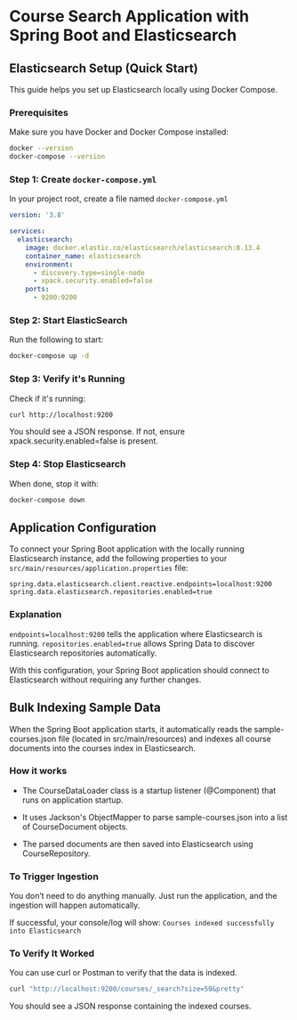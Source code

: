 # Course Search Application with Spring Boot and Elasticsearch

## Elasticsearch Setup (Quick Start)

This guide helps you set up Elasticsearch locally using Docker Compose.

### Prerequisites
Make sure you have Docker and Docker Compose installed:

```bash
docker --version
docker-compose --version
```

### Step 1: Create `docker-compose.yml`
In your project root, create a file named `docker-compose.yml`

```yml
version: '3.8'

services:
  elasticsearch:
    image: docker.elastic.co/elasticsearch/elasticsearch:8.13.4
    container_name: elasticsearch
    environment:
      - discovery.type=single-node
      - xpack.security.enabled=false
    ports:
      - 9200:9200
```

### Step 2: Start ElasticSearch
Run the following to start:

```bash
docker-compose up -d
```

### Step 3: Verify it's Running
Check if it's running:

```bash
curl http://localhost:9200
```

You should see a JSON response. If not, ensure xpack.security.enabled=false is present.

### Step 4: Stop Elasticsearch
When done, stop it with:

```bash
docker-compose down
```

## Application Configuration
To connect your Spring Boot application with the locally running Elasticsearch instance, add the following properties to your `src/main/resources/application.properties` file:

```properties
spring.data.elasticsearch.client.reactive.endpoints=localhost:9200
spring.data.elasticsearch.repositories.enabled=true
```

### Explanation
`endpoints=localhost:9200` tells the application where Elasticsearch is running.
`repositories.enabled=true` allows Spring Data to discover Elasticsearch repositories automatically.

With this configuration, your Spring Boot application should connect to Elasticsearch without requiring any further changes.

## Bulk Indexing Sample Data
When the Spring Boot application starts, it automatically reads the sample-courses.json file (located in src/main/resources) and indexes all course documents into the courses index in Elasticsearch.

### How it works
- The CourseDataLoader class is a startup listener (@Component) that runs on application startup.

- It uses Jackson's ObjectMapper to parse sample-courses.json into a list of CourseDocument objects.

- The parsed documents are then saved into Elasticsearch using CourseRepository.

### To Trigger Ingestion
You don’t need to do anything manually. Just run the application, and the ingestion will happen automatically.

If successful, your console/log will show:
``Courses indexed successfully into Elasticsearch``

### To Verify It Worked
You can use curl or Postman to verify that the data is indexed.

```bash
curl "http://localhost:9200/courses/_search?size=50&pretty"
```
You should see a JSON response containing the indexed courses.